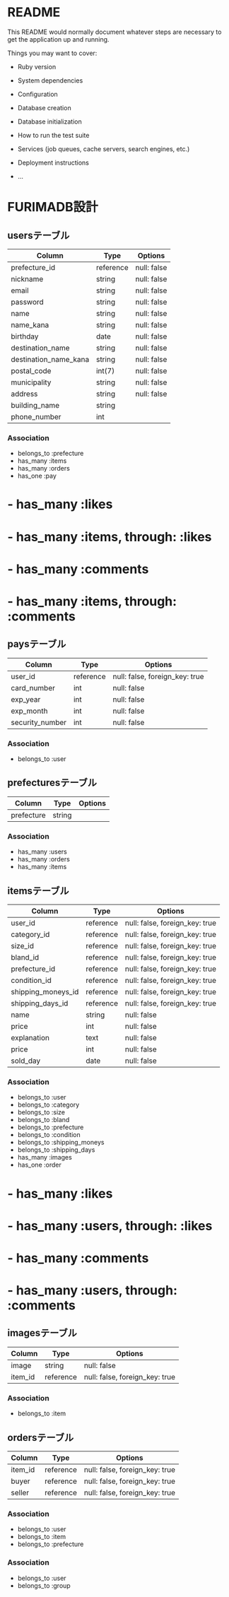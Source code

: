 # README

This README would normally document whatever steps are necessary to get the
application up and running.

Things you may want to cover:

* Ruby version

* System dependencies

* Configuration

* Database creation

* Database initialization

* How to run the test suite

* Services (job queues, cache servers, search engines, etc.)

* Deployment instructions

* ...
# FURIMADB設計
## usersテーブル
|Column|Type|Options|
|------|----|-------|
|prefecture_id|reference|null: false|
|nickname|string|null: false|
|email|string|null: false|
|password|string|null: false|
|name|string|null: false|
|name_kana|string|null: false|
|birthday|date|null: false|
|destination_name|string|null: false|
|destination_name_kana|string|null: false|
|postal_code|int(7)|null: false|
|municipality|string|null: false|
|address|string|null: false|
|building_name|string||
|phone_number|int||


### Association
- belongs_to :prefecture
- has_many :items
- has_many :orders
- has_one :pay
# - has_many :likes
# - has_many :items, through: :likes
# - has_many :comments
# - has_many :items, through: :comments

## paysテーブル
|Column|Type|Options|
|------|----|-------|
|user_id|reference|null: false, foreign_key: true|
|card_number|int|null: false|
|exp_year|int|null: false|
|exp_month|int|null: false|
|security_number|int|null: false|
### Association
- belongs_to :user

## prefecturesテーブル
|Column|Type|Options|
|------|----|-------|
|prefecture|string||
### Association
- has_many :users
- has_many :orders
- has_many :items


## itemsテーブル
|Column|Type|Options|
|------|----|-------|
|user_id|reference|null: false, foreign_key: true|
|category_id|reference|null: false, foreign_key: true|
|size_id|reference|null: false, foreign_key: true|
|bland_id|reference|null: false, foreign_key: true|
|prefecture_id|reference|null: false, foreign_key: true|
|condition_id|reference|null: false, foreign_key: true|
|shipping_moneys_id|reference|null: false, foreign_key: true|
|shipping_days_id|reference|null: false, foreign_key: true|
|name|string|null: false|
|price|int|null: false|
|explanation|text|null: false|
|price|int|null: false|
|sold_day|date|null: false|

### Association
- belongs_to :user
- belongs_to :category
- belongs_to :size
- belongs_to :bland
- belongs_to :prefecture
- belongs_to :condition
- belongs_to :shipping_moneys
- belongs_to :shipping_days
- has_many :images
- has_one :order
# - has_many :likes
# - has_many :users, through: :likes
# - has_many :comments
# - has_many :users, through: :comments

## imagesテーブル
|Column|Type|Options|
|------|----|-------|
|image|string|null: false|
|item_id|reference|null: false, foreign_key: true|
### Association
- belongs_to :item

## ordersテーブル
|Column|Type|Options|
|------|----|-------|
|item_id|reference|null: false, foreign_key: true|
|buyer|reference|null: false, foreign_key: true|
|seller|reference|null: false, foreign_key: true|
### Association
- belongs_to :user
- belongs_to :item
- belongs_to :prefecture

### Association
- belongs_to :user
- belongs_to :group